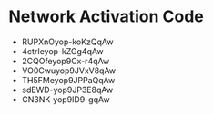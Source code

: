 # Network Activation Code
* RUPXnOyop-koKzQqAw
* 4ctrIeyop-kZGg4qAw
* 2CQOfeyop9Cx-r4qAw
* VO0Cwuyop9JVxV8qAw
* TH5FMeyop9JPPaQqAw
* sdEWD-yop9JP3E8qAw
* CN3NK-yop9ID9-gqAw